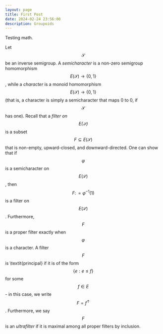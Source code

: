 ```yaml
---
layout: page
title: First Post
date: 2024-02-24 23:56:00
description: Groupoids
---
```


Testing math.

Let $$\mathcal{S}$$ be an inverse semigroup. A *semicharacter* is a non-zero semigroup homomorphism $$E(\mathcal{S}) \to \{0, 1\}$$, while a *character* is a monoid homomorphism $$E(\mathcal{S}) \to \{0, 1\}$$ (that is, a character is simply a semicharacter that maps 0 to 0, if $$\mathcal{S}$$ has one). Recall that a *filter on $$E(\mathcal{S})$$* is a subset $$F \subseteq E(\mathcal{S})$$ that is non-empty, upward-closed, and downward-directed. One can show that if $$\varphi$$ is a semicharacter on $$E(\mathcal{S})$$, then $$F \colon= \varphi^{-1}(1)$$ is a filter on $$E(\mathcal{S})$$. Furthermore, $$F$$ is a proper filter exactly when $$\varphi$$ is a character. A filter $$F$$ is \textit{principal} if it is of the form $$\{e : e \leq f\}$$ for some $$f \in E$$ - in this case, we write $$F = f^{\uparrow}$$. Furthermore, we say $$F$$ is an *ultrafilter* if it is maximal among all proper filters by inclusion. 
